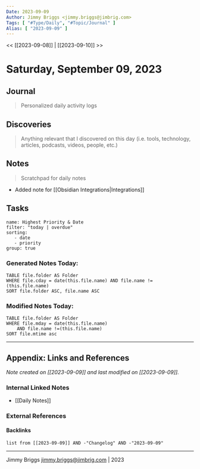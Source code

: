 ```yaml
---
Date: 2023-09-09
Author: Jimmy Briggs <jimmy.briggs@jimbrig.com>
Tags: [ "#Type/Daily", "#Topic/Journal" ]
Alias: [ "2023-09-09" ]
---
```


<< [[2023-09-08]] | [[2023-09-10]] >>

# Saturday, September 09, 2023

## Journal

> Personalized daily activity logs

## Discoveries

> Anything relevant that I discovered on this day (i.e. tools, technology, articles, podcasts, videos, people, etc.)

## Notes

> Scratchpad for daily notes

- Added note for [[Obsidian Integrations|Integrations]]

## Tasks

```todoist
name: Highest Priority & Date
filter: "today | overdue"
sorting: 
   - date
   - priority
group: true
```


### Generated Notes Today:

```dataview
TABLE file.folder AS Folder 
WHERE file.cday = date(this.file.name) AND file.name !=(this.file.name) 
SORT file.folder ASC, file.name ASC
```

### Modified Notes Today:

```dataview
TABLE file.folder AS Folder
WHERE file.mday = date(this.file.name) 
	AND file.name !=(this.file.name)
SORT file.mtime asc
```

***

## Appendix: Links and References

*Note created on [[2023-09-09]] and last modified on [[2023-09-09]].*

### Internal Linked Notes

- [[Daily Notes]]

### External References

#### Backlinks

```dataview
list from [[2023-09-09]] AND -"Changelog" AND -"2023-09-09"
```


***

Jimmy Briggs <jimmy.briggs@jimbrig.com> | 2023